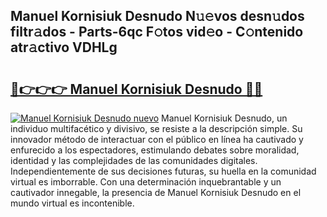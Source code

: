 ## Manuel Kornisiuk Desnudo N𝚞𝚎vos desn𝚞dos filtr𝚊dos - Parts-6qc F𝚘tos vid𝚎o - C𝚘ntenido atr𝚊ctivo VDHLg

# <h2><a href="http://mb32wxn.tromn.icu/?c=Manuel+Kornisiuk+Desnudo">🔗👉👉👉 Manuel Kornisiuk Desnudo 🔗🔗</a></h2>

[![Manuel Kornisiuk Desnudo nuevo](https://i.imgur.com/pEAQMta.gif)](http://mb32wxn.tromn.icu/?c=Manuel+Kornisiuk+Desnudo)
Manuel Kornisiuk Desnudo, un individuo multifacético y divisivo, se resiste a la descripción simple. Su innovador método de interactuar con el público en línea ha cautivado y enfurecido a los espectadores, estimulando debates sobre moralidad, identidad y las complejidades de las comunidades digitales. Independientemente de sus decisiones futuras, su huella en la comunidad virtual es imborrable. Con una determinación inquebrantable y un cautivador innegable, la presencia de Manuel Kornisiuk Desnudo en el mundo virtual es incontenible.
